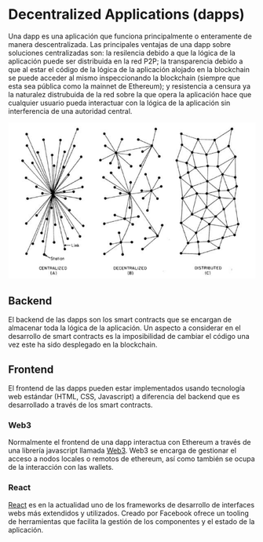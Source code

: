 # Decentralized Applications (dapps)

Una dapp es una aplicación que funciona principalmente o enteramente de manera
descentralizada. Las principales ventajas de una dapp sobre soluciones centralizadas
son: la resilencia debido a que la lógica de la aplicación puede ser distribuida 
en la red P2P; la transparencia debido a que al estar el código de la lógica de
la aplicación alojado en la blockchain se puede acceder al mismo inspeccionando
la blockchain (siempre que esta sea pública como la mainnet de Ethereum); y 
resistencia a censura ya la naturalez distrubuida de la red sobre la que opera
la aplicación hace que cualquier usuario pueda interactuar con la lógica de la
aplicación sin interferencia de una autoridad central.

![Decentralized Pic](../figures/dcap_0101.png)

## Backend

El backend de las dapps son los smart contracts que se encargan de almacenar
toda la lógica de la aplicación. Un aspecto a considerar en el desarrollo de 
smart contracts es la imposibilidad de cambiar el código una vez este ha sido
desplegado en la blockchain.

## Frontend

El frontend de las dapps pueden estar implementados usando tecnología web
estándar (HTML, CSS, Javascript) a diferencia del backend que es desarrollado a 
través de los smart contracts.

### Web3

Normalmente el frontend de una dapp interactua con Ethereum a través de una
librería javascript llamada [Web3](https://web3js.readthedocs.io/en/v1.5.2/). 
Web3 se encarga de gestionar el acceso a nodos locales o remotos de ethereum,
así como también se ocupa de la interacción con las wallets.

### React

[React](https://reactjs.org) es en la actualidad uno de los frameworks de 
desarrollo de interfaces webs más extendidos y utilizados. Creado por Facebook 
ofrece un tooling de herramientas que facilita la gestión de los componentes y 
el estado de la aplicación.
